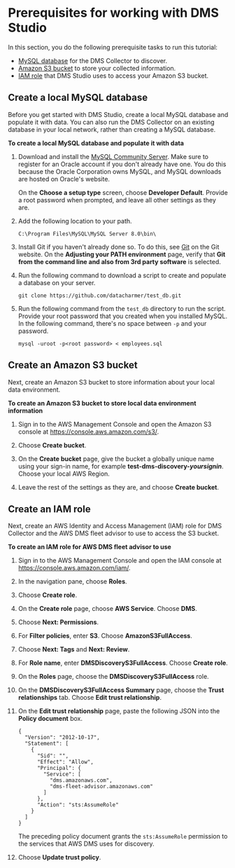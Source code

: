 # Prerequisites for working with DMS Studio<a name="CHAP_DMSStudio_GettingStarted_Prerequisites"></a>

In this section, you do the following prerequisite tasks to run this tutorial: 
+ [MySQL database](#CHAP_DMSStudio_GettingStarted_Prerequisites_Database) for the DMS Collector to discover\.
+ [Amazon S3 bucket](#CHAP_DMSStudio_GettingStarted_Prerequisites_S3) to store your collected information\.
+ [IAM role](#CHAP_DMSStudio_GettingStarted_Prerequisites_IAM) that DMS Studio uses to access your Amazon S3 bucket\.

## Create a local MySQL database<a name="CHAP_DMSStudio_GettingStarted_Prerequisites_Database"></a>

Before you get started with DMS Studio, create a local MySQL database and populate it with data\. You can also run the DMS Collector on an existing database in your local network, rather than creating a MySQL database\.

**To create a local MySQL database and populate it with data**

1. Download and install the [MySQL Community Server](https://dev.mysql.com/downloads/windows/installer/8.0.html)\. Make sure to register for an Oracle account if you don't already have one\. You do this because the Oracle Corporation owns MySQL, and MySQL downloads are hosted on Oracle's website\. 

   On the **Choose a setup type** screen, choose **Developer Default**\. Provide a root password when prompted, and leave all other settings as they are\.

1. Add the following location to your path\.

   ```
   C:\Program Files\MySQL\MySQL Server 8.0\bin\
   ```

1. Install Git if you haven't already done so\. To do this, see [Git](https://git-scm.com/downloads) on the Git website\. On the **Adjusting your PATH environment** page, verify that **Git from the command line and also from 3rd party software** is selected\.

1. Run the following command to download a script to create and populate a database on your server\.

   ```
   git clone https://github.com/datacharmer/test_db.git
   ```

1. Run the following command from the `test_db` directory to run the script\. Provide your root password that you created when you installed MySQL\. In the following command, there's no space between `-p` and your password\.

   ```
   mysql -uroot -p<root password> < employees.sql
   ```

## Create an Amazon S3 bucket<a name="CHAP_DMSStudio_GettingStarted_Prerequisites_S3"></a>

Next, create an Amazon S3 bucket to store information about your local data environment\.

**To create an Amazon S3 bucket to store local data environment information**

1. Sign in to the AWS Management Console and open the Amazon S3 console at [https://console\.aws\.amazon\.com/s3/](https://console.aws.amazon.com/s3/)\.

1. Choose **Create bucket**\. 

1. On the **Create bucket** page, give the bucket a globally unique name using your sign\-in name, for example **test\-dms\-discovery\-*yoursignin***\. Choose your local AWS Region\.

1. Leave the rest of the settings as they are, and choose **Create bucket**\.

## Create an IAM role<a name="CHAP_DMSStudio_GettingStarted_Prerequisites_IAM"></a>

Next, create an AWS Identity and Access Management \(IAM\) role for DMS Collector and the AWS DMS fleet advisor to use to access the S3 bucket\.

**To create an IAM role for AWS DMS fleet advisor to use**

1. Sign in to the AWS Management Console and open the IAM console at [https://console\.aws\.amazon\.com/iam/](https://console.aws.amazon.com/iam/)\.

1. In the navigation pane, choose **Roles**\.

1. Choose **Create role**\.

1. On the **Create role** page, choose **AWS Service**\. Choose **DMS**\. 

1. Choose **Next: Permissions**\.

1. For **Filter policies**, enter **S3**\. Choose **AmazonS3FullAccess**\.

1. Choose **Next: Tags** and **Next: Review**\.

1. For **Role name**, enter **DMSDiscoveryS3FullAccess**\. Choose **Create role**\.

1. On the **Roles** page, choose the **DMSDiscoveryS3FullAccess** role\.

1. On the **DMSDiscoveryS3FullAccess Summary** page, choose the **Trust relationships** tab\. Choose **Edit trust relationship**\.

1. On the **Edit trust relationship** page, paste the following JSON into the **Policy document** box\.

   ```
   {
     "Version": "2012-10-17",
     "Statement": [
       {
         "Sid": "",
         "Effect": "Allow",
         "Principal": {
           "Service": [
             "dms.amazonaws.com",
             "dms-fleet-advisor.amazonaws.com"
           ]
         },
         "Action": "sts:AssumeRole"
       }
     ]
   }
   ```

   The preceding policy document grants the `sts:AssumeRole` permission to the services that AWS DMS uses for discovery\.

1. Choose **Update trust policy**\.